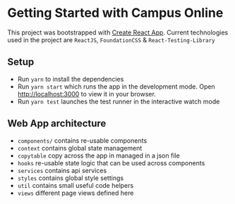 # Getting Started with Campus Online

This project was bootstrapped with [Create React App](https://github.com/facebook/create-react-app). Current technologies used in the project are `ReactJS`, `FoundationCSS` & `React-Testing-Library`

## Setup

- Run `yarn` to install the dependencies
- Run `yarn start` which runs the app in the development mode. Open [http://localhost:3000](http://localhost:3000) to view it in your browser.
- Run `yarn test` launches the test runner in the interactive watch mode

## Web App architecture

- `components/` contains re-usable components
- `context` contains global state management
- `copytable` copy across the app in managed in a json file
- `hooks` re-usable state logic that can be used across components
- `services` contains api services
- `styles` contains global style settings
- `util` contains small useful code helpers
- `views` different page views defined here
